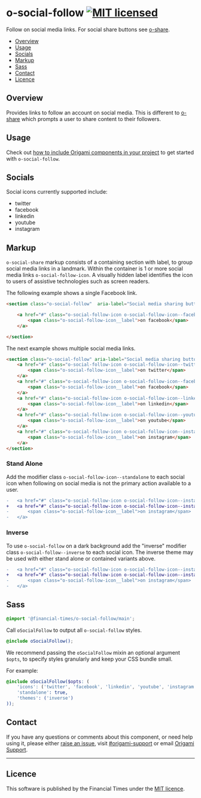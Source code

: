 # o-social-follow [![MIT licensed](https://img.shields.io/badge/license-MIT-blue.svg)](#licence)

Follow on social media links. For social share buttons see [o-share](https://registry.origami.ft.com/components/o-share).

- [Overview](#overview)
- [Usage](#usage)
- [Socials](#socials)
- [Markup](#markup)
- [Sass](#sass)
- [Contact](#contact)
- [Licence](#licence)

## Overview

Provides links to follow an account on social media. This is different to [o-share](https://registry.origami.ft.com/components/o-share) which prompts a user to share content to their followers.

## Usage

Check out [how to include Origami components in your project](https://origami.ft.com/documentation/components/#including-origami-components-in-your-project) to get started with `o-social-follow`.

## Socials

Social icons currently supported include:
- twitter
- facebook
- linkedin
- youtube
- instagram

## Markup

`o-social-share` markup consists of a containing section with label, to group social media links in a landmark. Within the container is 1 or more social media links `o-social-follow-icon`. A visually hidden label identifies the icon to users of assistive technologies such as screen readers.


The following example shows a single Facebook link.
```html
<section class="o-social-follow"  aria-label="Social media sharing buttons">

	<a href="#" class="o-social-follow-icon o-social-follow-icon--facebook">
		<span class="o-social-follow-icon__label">on facebook</span>
	</a>

</section>
```

The next example shows multiple social media links.
```html
<section class="o-social-follow" aria-label="Social media sharing buttons">
	<a href="#" class="o-social-follow-icon o-social-follow-icon--twitter">
		<span class="o-social-follow-icon__label">on twitter</span>
	</a>
	<a href="#" class="o-social-follow-icon o-social-follow-icon--facebook">
		<span class="o-social-follow-icon__label">on facebook</span>
	</a>
	<a href="#" class="o-social-follow-icon o-social-follow-icon--linkedin">
		<span class="o-social-follow-icon__label">on linkedin</span>
	</a>
	<a href="#" class="o-social-follow-icon o-social-follow-icon--youtube">
		<span class="o-social-follow-icon__label">on youtube</span>
	</a>
	<a href="#" class="o-social-follow-icon o-social-follow-icon--instagram">
		<span class="o-social-follow-icon__label">on instagram</span>
	</a>
</section>
```

### Stand Alone

Add the modifier class `o-social-follow-icon--standalone` to each social icon when following on social media is not the primary action available to a user.

```diff
-	<a href="#" class="o-social-follow-icon o-social-follow-icon--instagram">
+	<a href="#" class="o-social-follow-icon o-social-follow-icon--instagram o-social-follow-icon--standalone">
-		<span class="o-social-follow-icon__label">on instagram</span>
-	</a>
```

### Inverse

To use `o-social-follow` on a dark background add the "inverse" modifier class `o-social-follow--inverse` to each social icon. The inverse theme may be used with either stand alone or contained variants above.

```diff
-	<a href="#" class="o-social-follow-icon o-social-follow-icon--instagram">
+	<a href="#" class="o-social-follow-icon o-social-follow-icon--instagram o-social-follow-icon--inverse">
-		<span class="o-social-follow-icon__label">on instagram</span>
-	</a>
```

## Sass

```scss
@import '@financial-times/o-social-follow/main';
```

Call `oSocialFollow` to output all `o-social-follow` styles.

```scss
@include oSocialFollow();
```

We recommend passing the `oSocialFollow` mixin an optional argument `$opts`, to specify styles granularly and keep your CSS bundle small.

For example:
```scss
@include oSocialFollow($opts: (
	'icons': ('twitter', 'facebook', 'linkedin', 'youtube', 'instagram'),
	'standalone': true,
	'themes': ('inverse')
));
```

## Contact

If you have any questions or comments about this component, or need help using it, please either [raise an issue](https://github.com/Financial-Times/o-social-follow/issues), visit [#origami-support](https://financialtimes.slack.com/messages/origami-support/) or email [Origami Support](mailto:origami-support@ft.com).

***

## Licence

This software is published by the Financial Times under the [MIT licence](http://opensource.org/licenses/MIT).
